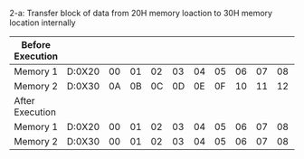 2-a: Transfer block of data from 20H memory loaction to 30H memory location internally

| Before Execution | | | | | | | | | | | |
| --- | --- | --- | --- | --- | --- | --- | --- | --- | --- | --- | --- |
| Memory 1| D:0X20 | 00 | 01 | 02 | 03 | 04 | 05 | 06 | 07 | 08 | 09 |
| Memory 2| D:0X30 | 0A | 0B | 0C | 0D | 0E | 0F | 10 | 11 | 12 | 13 |
| After Execution | | | | | | | | | | | | |
| Memory 1| D:0X20 | 00 | 01 | 02 | 03 | 04 | 05 | 06 | 07 | 08 | 09 |
| Memory 2| D:0X30 | 00 | 01 | 02 | 03 | 04 | 05 | 06 | 07 | 08 | 09 |
